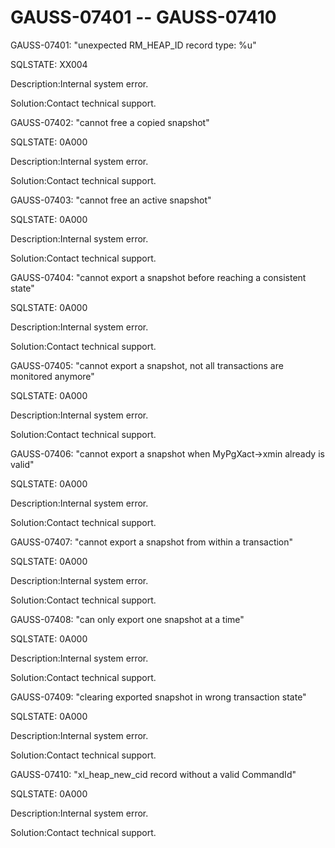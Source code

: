 # GAUSS-07401 -- GAUSS-07410<a name="EN-US_TOPIC_0302073649"></a>

GAUSS-07401: "unexpected RM\_HEAP\_ID record type: %u"

SQLSTATE: XX004

Description:Internal system error.

Solution:Contact technical support.

GAUSS-07402: "cannot free a copied snapshot"

SQLSTATE: 0A000

Description:Internal system error.

Solution:Contact technical support.

GAUSS-07403: "cannot free an active snapshot"

SQLSTATE: 0A000

Description:Internal system error.

Solution:Contact technical support.

GAUSS-07404: "cannot export a snapshot before reaching a consistent state"

SQLSTATE: 0A000

Description:Internal system error.

Solution:Contact technical support.

GAUSS-07405: "cannot export a snapshot, not all transactions are monitored anymore"

SQLSTATE: 0A000

Description:Internal system error.

Solution:Contact technical support.

GAUSS-07406: "cannot export a snapshot when MyPgXact-\>xmin already is valid"

SQLSTATE: 0A000

Description:Internal system error.

Solution:Contact technical support.

GAUSS-07407: "cannot export a snapshot from within a transaction"

SQLSTATE: 0A000

Description:Internal system error.

Solution:Contact technical support.

GAUSS-07408: "can only export one snapshot at a time"

SQLSTATE: 0A000

Description:Internal system error.

Solution:Contact technical support.

GAUSS-07409: "clearing exported snapshot in wrong transaction state"

SQLSTATE: 0A000

Description:Internal system error.

Solution:Contact technical support.

GAUSS-07410: "xl\_heap\_new\_cid record without a valid CommandId"

SQLSTATE: 0A000

Description:Internal system error.

Solution:Contact technical support.

